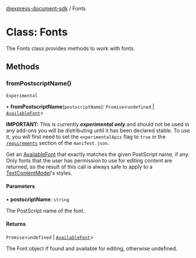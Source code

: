[@express-document-sdk](../overview.md) / Fonts

# Class: Fonts

The Fonts class provides methods to work with fonts.

## Methods

### fromPostscriptName()

`Experimental`

• **fromPostscriptName**(`postscriptName`): `Promise`<`undefined` \| [`AvailableFont`](AvailableFont.md)\>

<InlineAlert slots="text" variant="warning"/>

**IMPORTANT:** This is currently ***experimental only*** and should not be used in any add-ons you will be distributing until it has been declared stable. To use it, you will first need to set the `experimentalApis` flag to `true` in the [`requirements`](../../../manifest/index.md#requirements) section of the `manifest.json`.

Get an [AvailableFont](AvailableFont.md) that exactly matches the given PostScript name, if any. Only fonts that the user has permission to use
for editing content are returned, so the result of this call is always safe to apply to a [TextContentModel](TextContentModel.md)'s styles.

#### Parameters

• **postscriptName**: `string`

The PostScript name of the font.

#### Returns

`Promise`<`undefined` \| [`AvailableFont`](AvailableFont.md)\>

The Font object if found and available for editing, otherwise undefined.
